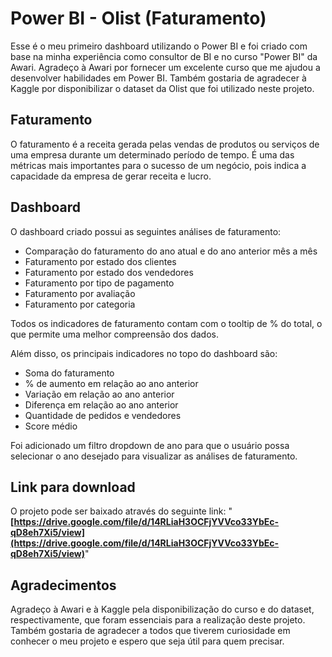 # **Power BI - Olist (Faturamento)**

Esse é o meu primeiro dashboard utilizando o Power BI e foi criado com base na minha experiência como consultor de BI e no curso "Power BI" da Awari. Agradeço à Awari por fornecer um excelente curso que me ajudou a desenvolver habilidades em Power BI. Também gostaria de agradecer à Kaggle por disponibilizar o dataset da Olist que foi utilizado neste projeto.

## **Faturamento**

O faturamento é a receita gerada pelas vendas de produtos ou serviços de uma empresa durante um determinado período de tempo. É uma das métricas mais importantes para o sucesso de um negócio, pois indica a capacidade da empresa de gerar receita e lucro.

## **Dashboard**

O dashboard criado possui as seguintes análises de faturamento:

- Comparação do faturamento do ano atual e do ano anterior mês a mês
- Faturamento por estado dos clientes
- Faturamento por estado dos vendedores
- Faturamento por tipo de pagamento
- Faturamento por avaliação
- Faturamento por categoria

Todos os indicadores de faturamento contam com o tooltip de % do total, o que permite uma melhor compreensão dos dados.

Além disso, os principais indicadores no topo do dashboard são:

- Soma do faturamento
- % de aumento em relação ao ano anterior
- Variação em relação ao ano anterior
- Diferença em relação ao ano anterior
- Quantidade de pedidos e vendedores
- Score médio

Foi adicionado um filtro dropdown de ano para que o usuário possa selecionar o ano desejado para visualizar as análises de faturamento.

## **Link para download**

O projeto pode ser baixado através do seguinte link:
"**[https://drive.google.com/file/d/14RLiaH3OCFjYVVco33YbEc-qD8eh7Xi5/view](https://drive.google.com/file/d/14RLiaH3OCFjYVVco33YbEc-qD8eh7Xi5/view)**"

## **Agradecimentos**

Agradeço à Awari e à Kaggle pela disponibilização do curso e do dataset, respectivamente, que foram essenciais para a realização deste projeto. Também gostaria de agradecer a todos que tiverem curiosidade em conhecer o meu projeto e espero que seja útil para quem precisar.

